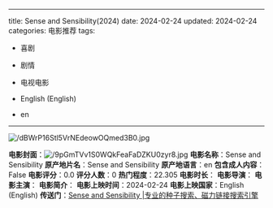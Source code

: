 
---
title: Sense and Sensibility(2024)
date: 2024-02-24
updated: 2024-02-24
categories: 电影推荐
tags:

- 喜剧
- 剧情
- 电视电影

- English (English)
- en
---

<img src="https://image.tmdb.org/t/p/original/dBWrP16Stl5VrNEdeowOQmed3B0.jpg" alt="/dBWrP16Stl5VrNEdeowOQmed3B0.jpg" title="/dBWrP16Stl5VrNEdeowOQmed3B0.jpg">

**电影封面**：<img src="https://image.tmdb.org/t/p/w200/9pGmTVv1S0WQkFeaFaDZKU0zyr8.jpg" alt="/9pGmTVv1S0WQkFeaFaDZKU0zyr8.jpg" title="/9pGmTVv1S0WQkFeaFaDZKU0zyr8.jpg">
**电影名称**：Sense and Sensibility
**原产地片名**：Sense and Sensibility
**原产地语言**：en
**包含成人内容**：False
**电影评分**：0.0
**评分人数**：0
**热门程度**：22.305
**电影时长**：
**电影导演**：
**电影主演**：
**电影简介**：
**电影上映时间**：2024-02-24
**电影上映国家**：English (English)
**传送门**：[Sense and Sensibility |专业的种子搜索、磁力链接搜索引擎](https://movie.amd794.com:2083/?search=Sense%20and%20Sensibility&ordering=&mode=match_phrase&page_size=10&page=1)

